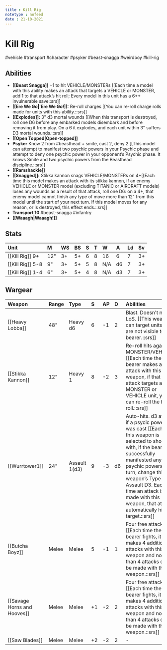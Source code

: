 ```yaml
---
title : Kill Rig
notetype : nofeed
date : 21-10-2021
---
```


# Kill Rig
#vehicle #transport #character #psyker #beast-snagga #weirdboy #kill-rig

## Abilities

- **[[Beast Snagga]]** +1 to hit VEHICLE/MONSTERs [[Each time a model with this ability makes an attack that targets a VEHICLE or MONSTER, add 1 to that attack’s hit roll; Every model in this unit has a 6++ invulnerable save::srs]]
- **[[Ere We Go\|'Ere We Go!]]:** Re-roll charges [[You can re-roll charge rolls made for units with this ability.::srs]]
- **[[Explodes]]:** 3" d3 mortal wounds [[When this transport is destroyed, roll one D6 before any embarked models disembark and before removing it from play. On a 6 it explodes, and each unit within 3" suffers D3 mortal wounds.::srs]]
- **[[Open Topped\|Open-topped]]**
- **Psyker** Know 2 from #beasthead + smite, cast 2, deny 2 [[This model can attempt to manifest two psychic powers in your Psychic phase and attempt to deny one psychic power in your opponent’s Psychic phase. It knows Smite and two psychic powers from the Beasthead discipline.::srs]]
- **[[Ramshackle]]**
- **[[Snagged]]:** Stikka kannon snags VEHICLE/MONSTERs on 4+[[Each time this model makes an attack with its stikka kannon, if an enemy VEHICLE or MONSTER model (excluding TITANIC or AIRCRAFT models) loses any wounds as a result of that attack, roll one D6: on a 4+, that enemy model cannot finish any type of move more than 12" from this model until the start of your next turn. If this model moves for any reason, or is destroyed, this effect ends.::srs]]
- **Transport 10** #beast-snagga #infantry 
- **[[Waaagh\|Waaagh!]]**

## Stats

| Unit             | M   | WS  | BS  | S   | T   | W   | A   | Ld  | Sv  |
|:---------------- |:--- |:--- |:--- |:--- |:--- |:--- |:--- |:--- |:--- |
| [[Kill Rig]] 9+  | 12" | 3+  | 5+  | 6   | 8   | 16  | 6   | 7   | 3+  |
| [[Kill Rig]] 5-8 | 9"  | 3+  | 5+  | 5   | 8   | N/A | d6  | 7   | 3+  |
| [[Kill Rig]] 1-4 | 6"  | 3+  | 5+  | 4   | 8   | N/A | d3  | 7   | 3+  |

## Wargear

| Weapon                      | Range | Type          | S   | AP  | D   | Abilities                                                                                                                                                                                                                                                                                                        |
|:--------------------------- |:----- |:------------- |:--- |:--- |:--- |:---------------------------------------------------------------------------------------------------------------------------------------------------------------------------------------------------------------------------------------------------------------------------------------------------------------- |
| [[Heavy Lobba]]             | 48"   | Heavy d6      | 6   | -1  | 2   | Blast. Doesn't need LoS. [[This weapon can target units that are not visible to the bearer.::srs]]                                                                                                                                                                                                               |
| [[Stikka Kannon]]           | 12"   | Heavy 1       | 8   | -2  | 3   | Re-roll hits against MONSTER/VEHICLEs [[Each time the bearer makes an attack with this weapon, if that attack targets a MONSTER or VEHICLE unit, you can re-roll the hit roll.::srs]]                                                                                                                            |
| [[Wurrtower1]]               | 24"   | Assault 1(d3) | 9   | -3  | d6  | Auto-hits. d3 attacks if a psycic power was cast [[Each time this weapon is selected to shoot with, if the bearer successfully manifested any psychic powers this turn, change this weapon’s Type to Assault D3. Each time an attack is made with this weapon, that attack automatically hits the target.::srs]] | 
| [[Butcha Boyz]]             | Melee | Melee         | 5   | -1  | 1   | Four free attacks [[Each time the bearer fights, it makes 4 additional attacks with this weapon and no more than 4 attacks can be made with this weapon.::srs]]                                                                                                                                                  |
| [[Savage Horns and Hooves]] | Melee | Melee         | +1  | -2  | 2   | Four free attacks [[Each time the bearer fights, it makes 4 additional attacks with this weapon and no more than 4 attacks can be made with this weapon.::srs]]                                                                                                                                                  |
| [[Saw Blades]]              | Melee | Melee         | +2  | -2  | 2   | -                                                                                                                                                                                                                                                                                                                |